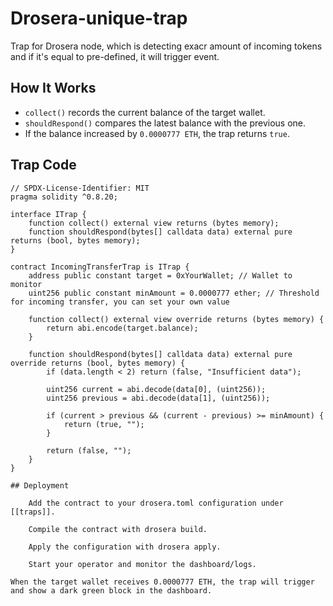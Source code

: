 # Drosera-unique-trap
Trap for Drosera node, which is detecting exacr amount of incoming tokens and if it's equal to pre-defined, it will trigger event.

## How It Works

- `collect()` records the current balance of the target wallet.  
- `shouldRespond()` compares the latest balance with the previous one.  
- If the balance increased by `0.0000777 ETH`, the trap returns `true`.

## Trap Code

```solidity
// SPDX-License-Identifier: MIT
pragma solidity ^0.8.20;

interface ITrap {
    function collect() external view returns (bytes memory);
    function shouldRespond(bytes[] calldata data) external pure returns (bool, bytes memory);
}

contract IncomingTransferTrap is ITrap {
    address public constant target = 0xYourWallet; // Wallet to monitor
    uint256 public constant minAmount = 0.0000777 ether; // Threshold for incoming transfer, you can set your own value

    function collect() external view override returns (bytes memory) {
        return abi.encode(target.balance);
    }

    function shouldRespond(bytes[] calldata data) external pure override returns (bool, bytes memory) {
        if (data.length < 2) return (false, "Insufficient data");

        uint256 current = abi.decode(data[0], (uint256));
        uint256 previous = abi.decode(data[1], (uint256));

        if (current > previous && (current - previous) >= minAmount) {
            return (true, "");
        }

        return (false, "");
    }
}

## Deployment

    Add the contract to your drosera.toml configuration under [[traps]].

    Compile the contract with drosera build.

    Apply the configuration with drosera apply.

    Start your operator and monitor the dashboard/logs.

When the target wallet receives 0.0000777 ETH, the trap will trigger and show a dark green block in the dashboard.
